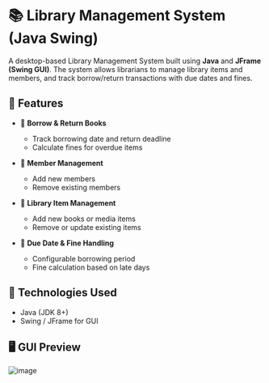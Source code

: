 # 📚 Library Management System (Java Swing)

A desktop-based Library Management System built using **Java** and **JFrame (Swing GUI)**. The system allows librarians to manage library items and members, and track borrow/return transactions with due dates and fines.

## 🧩 Features

- 🧾 **Borrow & Return Books**
  - Track borrowing date and return deadline
  - Calculate fines for overdue items

- 👤 **Member Management**
  - Add new members
  - Remove existing members

- 📗 **Library Item Management**
  - Add new books or media items
  - Remove or update existing items

- 📅 **Due Date & Fine Handling**
  - Configurable borrowing period
  - Fine calculation based on late days

## 🧰 Technologies Used

- Java (JDK 8+)
- Swing / JFrame for GUI

## 🖥️ GUI Preview
![image](https://github.com/user-attachments/assets/66523b5a-7ba3-4551-a564-6f5eddc8cc37)
